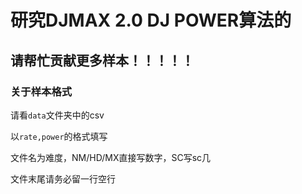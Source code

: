 # 研究DJMAX 2.0 DJ POWER算法的

## 请帮忙贡献更多样本！！！！！

### 关于样本格式

请看`data`文件夹中的csv

以`rate,power`的格式填写

文件名为难度，NM/HD/MX直接写数字，SC写sc几

文件末尾请务必留一行空行
